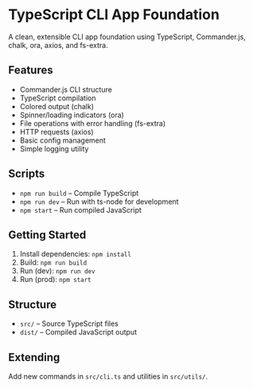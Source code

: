 # TypeScript CLI App Foundation

A clean, extensible CLI app foundation using TypeScript, Commander.js, chalk, ora, axios, and fs-extra.

## Features
- Commander.js CLI structure
- TypeScript compilation
- Colored output (chalk)
- Spinner/loading indicators (ora)
- File operations with error handling (fs-extra)
- HTTP requests (axios)
- Basic config management
- Simple logging utility

## Scripts
- `npm run build` – Compile TypeScript
- `npm run dev` – Run with ts-node for development
- `npm start` – Run compiled JavaScript

## Getting Started
1. Install dependencies: `npm install`
2. Build: `npm run build`
3. Run (dev): `npm run dev`
4. Run (prod): `npm start`

## Structure
- `src/` – Source TypeScript files
- `dist/` – Compiled JavaScript output

## Extending
Add new commands in `src/cli.ts` and utilities in `src/utils/`.
